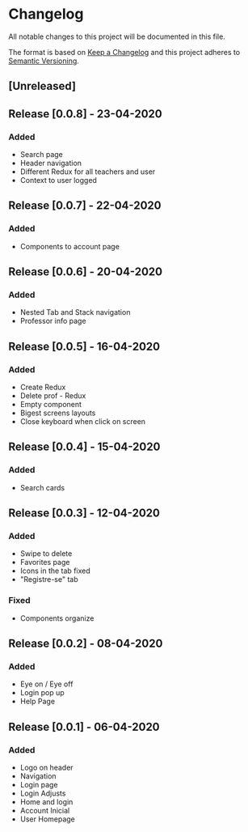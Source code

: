 # Changelog

All notable changes to this project will be documented in this file.

The format is based on [Keep a Changelog](http://keepachangelog.com/en/1.0.0/)
and this project adheres to [Semantic Versioning](http://semver.org/spec/v2.0.0.html).

## [Unreleased]

## Release [0.0.8] - 23-04-2020

### Added
-   Search page
-   Header navigation
-   Different Redux for all teachers and user 
-   Context to user logged


## Release [0.0.7] - 22-04-2020

### Added
-   Components to account page



## Release [0.0.6] - 20-04-2020

### Added
-   Nested Tab and Stack navigation 
-   Professor info page


## Release [0.0.5] - 16-04-2020

### Added
-   Create Redux
-   Delete prof - Redux 
-   Empty component
-   Bigest screens layouts
-   Close keyboard when click on screen

## Release [0.0.4] - 15-04-2020

### Added
-   Search cards

## Release [0.0.3] - 12-04-2020

### Added
- Swipe to delete
- Favorites page
- Icons in the tab fixed
- "Registre-se" tab

### Fixed
- Components organize

## Release [0.0.2] - 08-04-2020

### Added
- Eye on / Eye off
- Login pop up
- Help Page

## Release [0.0.1] - 06-04-2020

### Added
- Logo on header
- Navigation
- Login page
- Login Adjusts
- Home and login
- Account Inicial
- User Homepage
